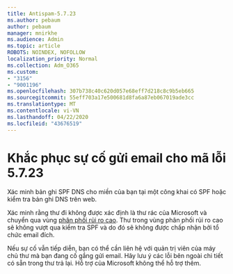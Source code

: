 ```yaml
---
title: Antispam-5.7.23
ms.author: pebaum
author: pebaum
manager: mnirkhe
ms.audience: Admin
ms.topic: article
ROBOTS: NOINDEX, NOFOLLOW
localization_priority: Normal
ms.collection: Adm_O365
ms.custom:
- "3156"
- "9001196"
ms.openlocfilehash: 307b738c40c620d057e68eff7d218c8c9b5eb665
ms.sourcegitcommit: 55eff703a17e500681d8fa6a87eb067019ade3cc
ms.translationtype: MT
ms.contentlocale: vi-VN
ms.lasthandoff: 04/22/2020
ms.locfileid: "43676519"
---
```

# <a name="fix-email-delivery-issues-for-error-code-5723"></a>Khắc phục sự cố gửi email cho mã lỗi 5.7.23

Xác minh bản ghi SPF DNS cho miền của bạn tại một công khai có SPF hoặc kiểm tra bản ghi DNS trên web.

Xác minh rằng thư đi không được xác định là thư rác của Microsoft và chuyển qua vùng [phân phối rủi ro cao](https://docs.microsoft.com/office365/SecurityCompliance/high-risk-delivery-pool-for-outbound-messages). Thư trong vùng phân phối rủi ro cao sẽ không vượt qua kiểm tra SPF và do đó sẽ không được chấp nhận bởi tổ chức email đích.

Nếu sự cố vẫn tiếp diễn, bạn có thể cần liên hệ với quản trị viên của máy chủ thư mà bạn đang cố gắng gửi email. Hãy lưu ý các lỗi bên ngoài chi tiết có sẵn trong thư trả lại. Hỗ trợ của Microsoft không thể hỗ trợ thêm.
